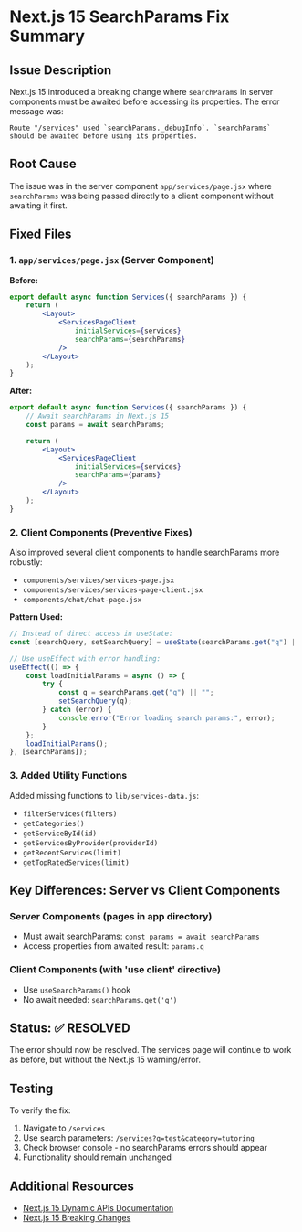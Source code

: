# Next.js 15 SearchParams Fix Summary

## Issue Description

Next.js 15 introduced a breaking change where `searchParams` in server components must be awaited before accessing its properties. The error message was:

```
Route "/services" used `searchParams._debugInfo`. `searchParams` should be awaited before using its properties.
```

## Root Cause

The issue was in the server component `app/services/page.jsx` where `searchParams` was being passed directly to a client component without awaiting it first.

## Fixed Files

### 1. `app/services/page.jsx` (Server Component)

**Before:**

```jsx
export default async function Services({ searchParams }) {
    return (
        <Layout>
            <ServicesPageClient
                initialServices={services}
                searchParams={searchParams}
            />
        </Layout>
    );
}
```

**After:**

```jsx
export default async function Services({ searchParams }) {
    // Await searchParams in Next.js 15
    const params = await searchParams;

    return (
        <Layout>
            <ServicesPageClient
                initialServices={services}
                searchParams={params}
            />
        </Layout>
    );
}
```

### 2. Client Components (Preventive Fixes)

Also improved several client components to handle searchParams more robustly:

-   `components/services/services-page.jsx`
-   `components/services/services-page-client.jsx`
-   `components/chat/chat-page.jsx`

**Pattern Used:**

```jsx
// Instead of direct access in useState:
const [searchQuery, setSearchQuery] = useState(searchParams.get("q") || "");

// Use useEffect with error handling:
useEffect(() => {
    const loadInitialParams = async () => {
        try {
            const q = searchParams.get("q") || "";
            setSearchQuery(q);
        } catch (error) {
            console.error("Error loading search params:", error);
        }
    };
    loadInitialParams();
}, [searchParams]);
```

### 3. Added Utility Functions

Added missing functions to `lib/services-data.js`:

-   `filterServices(filters)`
-   `getCategories()`
-   `getServiceById(id)`
-   `getServicesByProvider(providerId)`
-   `getRecentServices(limit)`
-   `getTopRatedServices(limit)`

## Key Differences: Server vs Client Components

### Server Components (pages in app directory)

-   Must await searchParams: `const params = await searchParams`
-   Access properties from awaited result: `params.q`

### Client Components (with 'use client' directive)

-   Use `useSearchParams()` hook
-   No await needed: `searchParams.get('q')`

## Status: ✅ RESOLVED

The error should now be resolved. The services page will continue to work as before, but without the Next.js 15 warning/error.

## Testing

To verify the fix:

1. Navigate to `/services`
2. Use search parameters: `/services?q=test&category=tutoring`
3. Check browser console - no searchParams errors should appear
4. Functionality should remain unchanged

## Additional Resources

-   [Next.js 15 Dynamic APIs Documentation](https://nextjs.org/docs/messages/sync-dynamic-apis)
-   [Next.js 15 Breaking Changes](https://nextjs.org/docs/app/api-reference/file-conventions/page#searchparams-optional)
